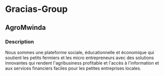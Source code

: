 # Gracias-Group


## AgroMwinda
### Description
Nous sommes une plateforme sociale, éducationnelle et économique qui soutient les petits fermiers et les micro entrepreneurs  avec des solutions innovantes qui rendent l'agribusiness profitable et l'accès à l'information et aux services financiers faciles pour les  petites entreprises locales.

